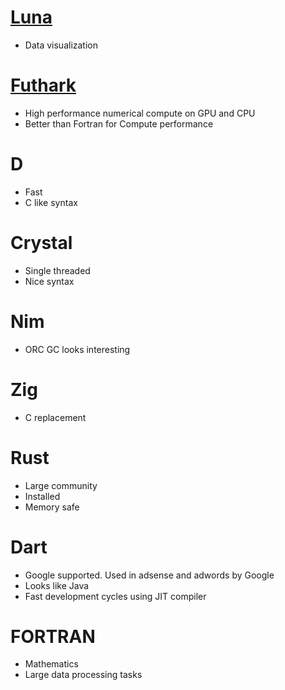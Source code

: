 # [Luna](https://www.luna-lang.org/)
- Data visualization

# [Futhark](https://futhark-lang.org/getinvolved.html)
- High performance numerical compute on GPU and CPU
- Better than Fortran for Compute performance

#  D
- Fast
- C like syntax

# Crystal
- Single threaded
- Nice syntax

# Nim
-  ORC GC looks interesting

# Zig
-  C replacement

# Rust
- Large community
- Installed
-  Memory safe

# Dart
- Google supported. Used in adsense and adwords by Google
- Looks like Java
- Fast development cycles using JIT compiler

# FORTRAN

- Mathematics
- Large data processing tasks

